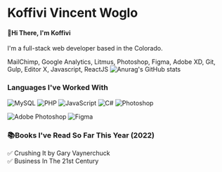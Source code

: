 # Koffivi Vincent Woglo
#### 👋Hi There, I'm Koffivi
I'm a full-stack web developer based in the Colorado.

MailChimp, Google Analytics, Litmus, Photoshop, Figma, Adobe XD, Git, Gulp, Editor X,
Javascript, ReactJS
![Anurag's GitHub stats](https://github-readme-stats.vercel.app/api?username=VincentWoglo&show_icons=true&theme=radical)

### Languages I've Worked With
![MySQL](https://img.shields.io/badge/mysql-%2300f.svg?style=for-the-badge&logo=mysql&logoColor=white)
![PHP](https://img.shields.io/badge/php-%23777BB4.svg?style=for-the-badge&logo=php&logoColor=white)
![JavaScript](https://img.shields.io/badge/javascript-%23323330.svg?style=for-the-badge&logo=javascript&logoColor=%23F7DF1E)
![C#](https://img.shields.io/badge/c%23-%23239120.svg?style=for-the-badge&logo=c-sharp&logoColor=white)
![Photoshop](https://img.shields.io/badge/Adobe%20Photoshop-31A8FF?style=for-the-badge&logo=Adobe%20Photoshop&logoColor=black)

![Adobe Photoshop](https://img.shields.io/badge/adobe%20photoshop-%2331A8FF.svg?style=for-the-badge&logo=adobe%20photoshop&logoColor=white)
![Figma](https://img.shields.io/badge/figma-%23F24E1E.svg?style=for-the-badge&logo=figma&logoColor=white)

### 📚Books I've Read So Far This Year (2022)
✅ Crushing It by Gary Vaynerchuck
<br>
✅ Business In The 21st Century
